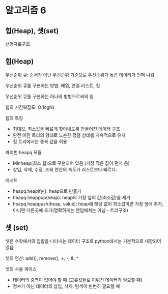 # 알고리즘 6

## 힙(Heap), 셋(set)

선형자료구조

## 힙(Heap)

우선순위 큐: 순서가 아닌 우선순위 기준으로 우선순위가 높은 데이터가 먼저 나감

우선순위 큐를 구현하는 방법: 배열, 연결 리스트, 힙

우선순위 큐를 구현하는 하나의 방법으로써의 힙

힙의 시간복잡도: O(logN)

힙의 특징

-   최대값, 최소값을 빠르게 찾아내도록 만들어진 데이터 구조
-   완전 이진 트리의 형태로 느슨한 정렬 상태를 지속적으로 유지
-   힙 트리에서는 중복 값을 허용

파이썬 heapq 모듈

-   Minheap(최소 힙)으로 구현되어 있음 (가장 작은 값이 먼저 옴)
-   삽입, 삭제, 수정, 조회 연산의 속도가 리스트보다 빠르다.

메서드

-   heapq.heapify(): heap으로 만들기
-   heapq.heappop(heap): heap의 가장 앞의 값(최소값)을 제거
-   heapq.heappush(heap, value): heap에 해당 값이 최소값이면 가장 앞에 추가, 아니면 다른곳에 추가(명확하게는 랜덤배치는 아님 - 트리구조)

## 셋 (set)

셋은 수학에서의 집합을 나타내는 데이터 구조로 python에서는 기본적으로 내장되어 있음

셋의 연산: add(), remove(), +, -, &, ^

셋의 사용 케이스

-   데이터의 중복이 없어야 할 때 (고유값들로 이뤄진 데이터가 필요할 때)
-   정수가 아닌 데이터의 삽입, 삭제, 탐색이 빈번히 필요할 때
